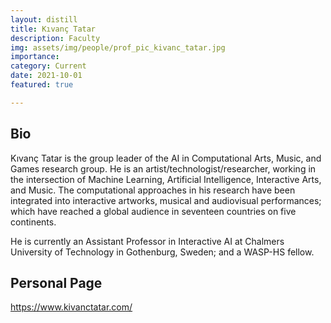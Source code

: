 ```yaml
---
layout: distill
title: Kıvanç Tatar
description: Faculty
img: assets/img/people/prof_pic_kivanc_tatar.jpg
importance: 
category: Current
date: 2021-10-01
featured: true

---
```


## Bio

Kıvanç Tatar is the group leader of the AI in Computational Arts, Music, and Games research group. He is an artist/technologist/researcher, working in the intersection of Machine Learning, Artificial Intelligence, Interactive Arts, and Music. The computational approaches in his research have been integrated into interactive artworks, musical and audiovisual performances; which have reached a global audience in seventeen countries on five continents.

He is currently an Assistant Professor in Interactive AI at Chalmers University of Technology in Gothenburg, Sweden; and a WASP-HS fellow.

## Personal Page

https://www.kivanctatar.com/
